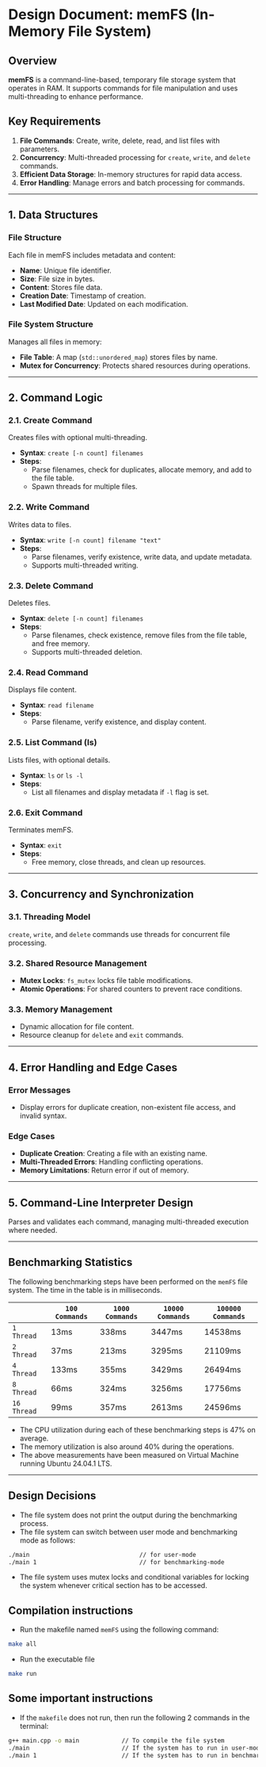 # Design Document: memFS (In-Memory File System)

## Overview

**memFS** is a command-line-based, temporary file storage system that operates in RAM. It supports commands for file manipulation and uses multi-threading to enhance performance.

## Key Requirements

1. **File Commands**: Create, write, delete, read, and list files with parameters.
2. **Concurrency**: Multi-threaded processing for `create`, `write`, and `delete` commands.
3. **Efficient Data Storage**: In-memory structures for rapid data access.
4. **Error Handling**: Manage errors and batch processing for commands.

---

## 1. Data Structures

### File Structure

Each file in memFS includes metadata and content:

- **Name**: Unique file identifier.
- **Size**: File size in bytes.
- **Content**: Stores file data.
- **Creation Date**: Timestamp of creation.
- **Last Modified Date**: Updated on each modification.

### File System Structure

Manages all files in memory:

- **File Table**: A map (`std::unordered_map`) stores files by name.
- **Mutex for Concurrency**: Protects shared resources during operations.

---

## 2. Command Logic

### 2.1. Create Command

Creates files with optional multi-threading.

- **Syntax**: `create [-n count] filenames`
- **Steps**:
  - Parse filenames, check for duplicates, allocate memory, and add to the file table.
  - Spawn threads for multiple files.

### 2.2. Write Command

Writes data to files.

- **Syntax**: `write [-n count] filename "text"`
- **Steps**:
  - Parse filenames, verify existence, write data, and update metadata.
  - Supports multi-threaded writing.

### 2.3. Delete Command

Deletes files.

- **Syntax**: `delete [-n count] filenames`
- **Steps**:
  - Parse filenames, check existence, remove files from the file table, and free memory.
  - Supports multi-threaded deletion.

### 2.4. Read Command

Displays file content.

- **Syntax**: `read filename`
- **Steps**:
  - Parse filename, verify existence, and display content.

### 2.5. List Command (ls)

Lists files, with optional details.

- **Syntax**: `ls` or `ls -l`
- **Steps**:
  - List all filenames and display metadata if `-l` flag is set.

### 2.6. Exit Command

Terminates memFS.

- **Syntax**: `exit`
- **Steps**:
  - Free memory, close threads, and clean up resources.

---

## 3. Concurrency and Synchronization

### 3.1. Threading Model

`create`, `write`, and `delete` commands use threads for concurrent file processing.

### 3.2. Shared Resource Management

- **Mutex Locks**: `fs_mutex` locks file table modifications.
- **Atomic Operations**: For shared counters to prevent race conditions.

### 3.3. Memory Management

- Dynamic allocation for file content.
- Resource cleanup for `delete` and `exit` commands.

---

## 4. Error Handling and Edge Cases

### Error Messages

- Display errors for duplicate creation, non-existent file access, and invalid syntax.

### Edge Cases

- **Duplicate Creation**: Creating a file with an existing name.
- **Multi-Threaded Errors**: Handling conflicting operations.
- **Memory Limitations**: Return error if out of memory.

---

## 5. Command-Line Interpreter Design

Parses and validates each command, managing multi-threaded execution where needed.

---

## Benchmarking Statistics

The following benchmarking steps have been performed on the `memFS` file system. The time in the table is in milliseconds.

|             | `100 Commands` | `1000 Commands` | `10000 Commands` | `100000 Commands` |
| ----------- | -------------- | --------------- | ---------------- | ----------------- |
| `1 Thread`  | 13ms           | 338ms           | 3447ms           | 14538ms           |
| `2 Thread`  | 37ms           | 213ms           | 3295ms           | 21109ms           |
| `4 Thread`  | 133ms          | 355ms           | 3429ms           | 26494ms           |
| `8 Thread`  | 66ms           | 324ms           | 3256ms           | 17756ms           |
| `16 Thread` | 99ms           | 357ms           | 2613ms           | 24596ms           |

- The CPU utilization during each of these benchmarking steps is 47% on average.
- The memory utilization is also around 40% during the operations.
- The above measurements have been measured on Virtual Machine running Ubuntu 24.04.1 LTS.

---

## Design Decisions

- The file system does not print the output during the benchmarking process.
- The file system can switch between user mode and benchmarking mode as follows:

```bash
./main                               // for user-mode
./main 1                             // for benchmarking-mode
```

- The file system uses mutex locks and conditional variables for locking the system whenever critical section has to be accessed.

## Compilation instructions

- Run the makefile named `memFS` using the following command:

```bash
make all
```

- Run the executable file

```bash
make run
```

## Some important instructions

- If the `makefile` does not run, then run the following 2 commands in the terminal:

```bash
g++ main.cpp -o main            // To compile the file system
./main                          // If the system has to run in user-mode
./main 1                        // If the system has to run in benchmarking-mode
```

